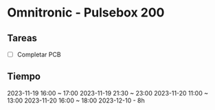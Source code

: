 # Omnitronic - Pulsebox 200

## Tareas
 - [ ] Completar PCB

 ## Tiempo
2023-11-19 16:00 ~ 17:00
2023-11-19 21:30 ~ 23:00
2023-11-20 11:00 ~ 13:00
2023-11-20 16:00 ~ 18:00
2023-12-10               - 8h
